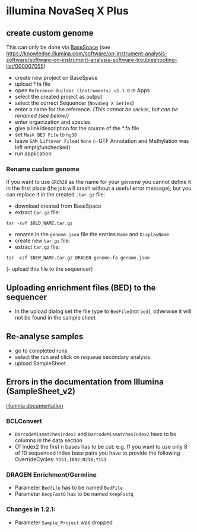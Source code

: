 # illumina NovaSeq X Plus

## create custom genome

This can only be done via [BaseSpace](https://basespace.illumina.com)
(see https://knowledge.illumina.com/software/on-instrument-analysis-software/software-on-instrument-analysis-software-troubleshooting-list/000007055)

- create new project on BaseSpace
- upload *.fa file
- open `Reference Builder (Instruments) v1.1.0` in Apps 
- select the created project as output
- select the correct Sequencer (`NovaSeq X Series`)
- enter a name for the reference. _(This cannot be `GRCh38`, but can be renamed (see below))_
- enter organization and species
- give a link/description for the source of the *.fa file
- set `Mask BED File` to `hg38`
- leave `SAM Liftover File`at `None`
(- GTF Annotation and Methylation was left empty/unchecked)
- run application

### Rename custom genome
If you want to use `GRCh38` as the name for your genome you cannot define it in the first place (the job will crash without a useful error message), but you can replace it in the created `.tar.gz` file:
- download created from BaseSpace
- extract `tar.gz` file:
```
tar -xvf $OLD_NAME.tar.gz
```
- rename in the `genome.json` file the entries `Name` and `DisplayName`
- create new `tar.gz` file:
- extract `tar.gz` file:
```
tar -czf $NEW_NAME.tar.gz DRAGEN genome.fa genome.json
```
(- upload this file to the sequencer)


## Uploading enrichment files (BED) to the sequencer

- In the upload dialog set the file type to `BedFile`(not `bed`), otherwise it will not be found in the sample sheet 


## Re-analyse samples

- go to completed runs
- select the run and click on requeue secondary analysis
- upload SampleSheet
 
## Errors in the documentation from Illumina (SampleSheet_v2)
[illumnia documentation](https://support-docs.illumina.com/SHARE/SampleSheetv2/Content/SHARE/SampleSheetv2/Settings_fNV_mX.htm)

### BCLConvert
- `BarcodeMismatchesIndex1` and `BarcodeMismatchesIndex2` have to be columns in the data section
- Of Index2 the first n bases has to be cut: 
	e.g. ff you want to use only 8 of 10 sequenced index base pairs you have to provide the following OverrideCycles: `Y151;I8N2;N2I8;Y151`

### DRAGEN Enrichment/Germline
- Parameter `Bedfile` has to be named `BedFile`
- Parameter `KeepFastQ` has to be named `KeepFastq`

### Changes in 1.2.1:
- Parameter `Sample_Project` was dropped